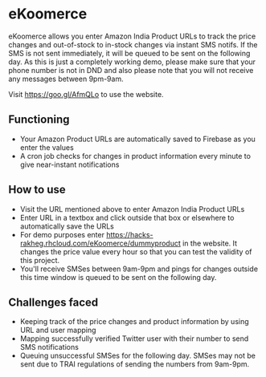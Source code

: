 # eKoomerce
eKoomerce allows you enter Amazon India Product URLs to track the price changes and out-of-stock to in-stock changes via instant SMS notifs. If the SMS is not sent immediately, it will be queued to be sent on the following day. As this is just a completely working demo, please make sure that your phone number is not in DND and also please note that you will not receive any messages between 9pm-9am.

Visit https://goo.gl/AfmQLo to use the website.

## Functioning
- Your Amazon Product URLs are automatically saved to Firebase as you enter the values
- A cron job checks for changes in product information every minute to give near-instant notifications

## How to use
- Visit the URL mentioned above to enter Amazon India Product URLs
- Enter URL in a textbox and click outside that box or elsewhere to automatically save the URLs
- For demo purposes enter https://hacks-rakheg.rhcloud.com/eKoomerce/dummyproduct in the website. It changes the price value every hour so that you can test the validity of this project.
- You'll receive SMSes between 9am-9pm and pings for changes outside this time window is queued to be sent on the following day.

## Challenges faced
- Keeping track of the price changes and product information by using URL and user mapping
- Mapping successfully verified Twitter user with their number to send SMS notifications
- Queuing unsuccessful SMSes for the following day. SMSes may not be sent due to TRAI regulations of sending the numbers from 9am-9pm.
